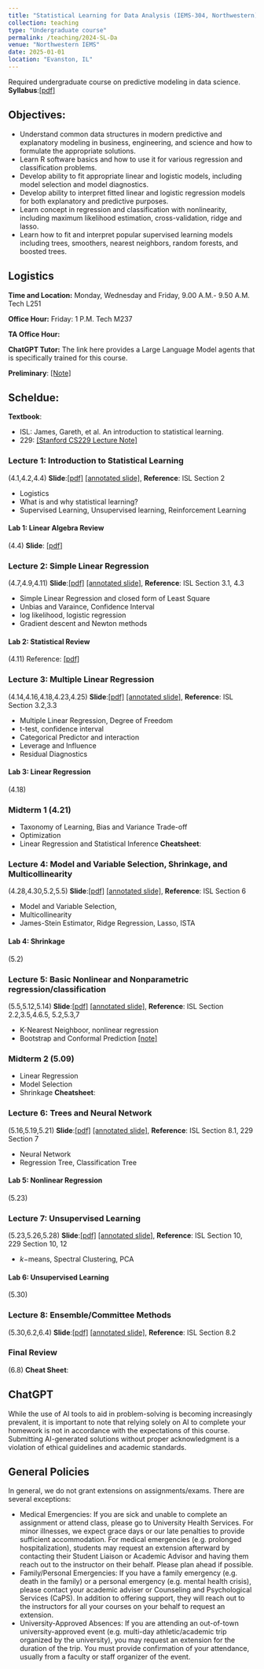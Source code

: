 ```yaml
---
title: "Statistical Learning for Data Analysis (IEMS-304, Northwestern)"
collection: teaching
type: "Undergraduate course"
permalink: /teaching/2024-SL-Da
venue: "Northwestern IEMS"
date: 2025-01-01
location: "Evanston, IL"
---
```



Required undergraduate course on predictive modeling in data science. **Syllabus**:[[pdf]](https://2prime.github.io/files/IEMS304/SyllabusIEMS304.pdf)


## Objectives:

- Understand common data structures in modern predictive and explanatory modeling in business, engineering, and science and how to formulate the appropriate solutions.
- Learn R software basics and how to use it for various regression and classification problems.
- Develop ability to fit appropriate linear and logistic models, including model selection and model diagnostics.
- Develop ability to interpret fitted linear and logistic regression models for both explanatory and predictive purposes.
- Learn concept in regression and classification with nonlinearity, including maximum likelihood estimation, cross-validation, ridge and lasso.
- Learn how to fit and interpret popular supervised learning models including trees, smoothers, nearest neighbors, random forests, and boosted trees.

## Logistics
**Time and Location:** Monday, Wednesday and Friday, 9.00 A.M.- 9.50 A.M. Tech L251

**Office Hour:** Friday: 1 P.M. Tech M237

**TA Office Hour:**

**ChatGPT Tutor:** The link here provides a Large Language Model agents that is specifically trained for this course.

**Preliminary**: [[Note]](https://2prime.github.io/files/IEMS304/IEMS304ReferenceGuide.pdf)
 
## Scheldue:
**Textbook**: 
- ISL: James, Gareth, et al. An introduction to statistical learning.
- 229: [[Stanford CS229 Lecture Note]](https://cs229.stanford.edu/main_notes.pdf)
###  Lecture 1: Introduction to Statistical Learning
(4.1,4.2,4.4)
**Slide**:[[pdf]](https://2prime.github.io/files/IEMS304/IEMS304lec1.pdf) [[annotated slide]](), **Reference**: ISL Section 2
- Logistics
- What is and why statistical learning?
- Supervised Learning, Unsupervised learning, Reinforcement Learning

#### Lab 1: Linear Algebra Review 
(4.4)
**Slide**: [[pdf]](https://cs229.stanford.edu/notes2022fall/linalg.pdf)

###  Lecture 2: Simple Linear Regression
(4.7,4.9,4.11)
**Slide**:[[pdf]](https://2prime.github.io/files/IEMS304/IEMS304lec2.pdf) [[annotated slide]](), **Reference**: ISL Section 3.1, 4.3
- Simple Linear Regression and closed form of Least Square
- Unbias and Varaince, Confidence Interval
- log likelihood, logistic regression
- Gradient descent and Newton methods

#### Lab 2: Statistical Review
(4.11)
Reference: [[pdf]]( [[Note]](https://2prime.github.io/files/IEMS304/IEMS304ReferenceGuide.pdf))

###  Lecture 3: Multiple Linear Regression
(4.14,4.16,4.18,4.23,4.25)
**Slide**:[[pdf]](https://2prime.github.io/files/IEMS304/IEMS304lec3.pdf) [[annotated slide]](), **Reference**: ISL Section 3.2,3.3
- Multiple Linear Regression, Degree of Freedom
- t-test, confidence interval
- Categorical Predictor and interaction
- Leverage and Influence
-  Residual Diagnostics
#### Lab 3: Linear Regression
(4.18)

### Midterm 1 (4.21)
- Taxonomy of Learning, Bias and Variance Trade-off
- Optimization
- Linear Regression and Statistical Inference
**Cheatsheet**:

###  Lecture 4: Model and Variable Selection, Shrinkage, and Multicollinearity
(4.28,4.30,5.2,5.5)
**Slide**:[[pdf]](https://2prime.github.io/files/IEMS304/IEMS304lec4.pdf) [[annotated slide]](), **Reference**: ISL Section 6
- Model and Variable Selection,
- Multicollinearity
- James-Stein Estimator, Ridge Regression, Lasso, ISTA

#### Lab 4: Shrinkage
(5.2)


###  Lecture 5: Basic Nonlinear and Nonparametric regression/classification
(5.5,5.12,5.14)
**Slide**:[[pdf]](https://2prime.github.io/files/IEMS304/IEMS304lec5.pdf) [[annotated slide]](), **Reference**: ISL Section 2.2,3.5,4.6.5, 5.2,5.3,7
- K-Nearest Neighboor, nonlinear regression
- Bootstrap and Conformal Prediction [[note]](https://www.stat.berkeley.edu/~ryantibs/statlearn-s23/lectures/conformal.pdf)


### Midterm 2 (5.09)
- Linear Regression
- Model Selection
- Shrinkage
**Cheatsheet**:

### Lecture 6: Trees and Neural Network
(5.16,5.19,5.21)
**Slide**:[[pdf]](https://2prime.github.io/files/IEMS304/IEMS304lec6.pdf) [[annotated slide]](), **Reference**: ISL Section 8.1, 229 Section 7
- Neural Network
- Regression Tree, Classification Tree

#### Lab 5: Nonlinear Regression
(5.23)

###  Lecture 7: Unsupervised Learning
(5.23,5.26,5.28)
**Slide**:[[pdf]](https://2prime.github.io/files/IEMS304/IEMS304lec8.pdf) [[annotated slide]](), **Reference**: ISL Section 10, 229 Section 10, 12
- $k-$means, Spectral Clustering, PCA

#### Lab 6: Unsupervised Learning
(5.30)

###  Lecture 8: Ensemble/Committee Methods
(5.30,6.2,6.4)
**Slide**:[[pdf]](https://2prime.github.io/files/IEMS304/IEMS304lec7.pdf) [[annotated slide]](), **Reference**: ISL Section 8.2


### Final Review 
(6.8)
**Cheat Sheet**:

## ChatGPT
While the use of AI tools to aid in problem-solving is becoming increasingly prevalent, it is important to note that relying solely on AI to complete your homework is not in accordance with the expectations of this course. Submitting AI-generated solutions without proper acknowledgment is a violation of ethical guidelines and academic standards.

## General Policies
In general, we do not grant extensions on assignments/exams. There are several exceptions:

- Medical Emergencies: If you are sick and unable to complete an assignment or attend class, please go to University Health Services. For minor illnesses, we expect grace days or our late penalties to provide sufficient accommodation. For medical emergencies (e.g. prolonged hospitalization), students may request an extension afterward by contacting their Student Liaison or Academic Advisor and having them reach out to the instructor on their behalf. Please plan ahead if possible.
- Family/Personal Emergencies: If you have a family emergency (e.g. death in the family) or a personal emergency (e.g. mental health crisis), please contact your academic adviser or Counseling and Psychological Services (CaPS). In addition to offering support, they will reach out to the instructors for all your courses on your behalf to request an extension.
- University-Approved Absences: If you are attending an out-of-town university-approved event (e.g. multi-day athletic/academic trip organized by the university), you may request an extension for the duration of the trip. You must provide confirmation of your attendance, usually from a faculty or staff organizer of the event.




